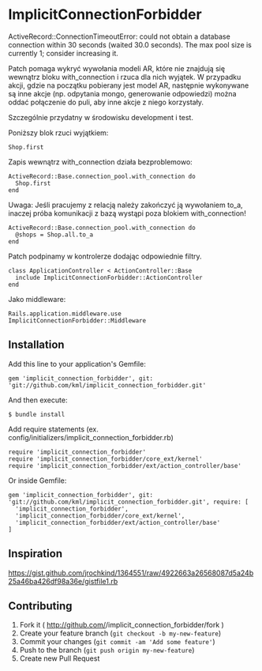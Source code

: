 # ImplicitConnectionForbidder

ActiveRecord::ConnectionTimeoutError: could not obtain a database connection within 30 seconds (waited 30.0 seconds). The max pool size is currently 1; consider increasing it.

Patch pomaga wykryć wywołania modeli AR, które nie znajdują się wewnątrz bloku with_connection
i rzuca dla nich wyjątek.
W przypadku akcji, gdzie na początku pobierany jest model AR,
następnie wykonywane są inne akcje (np. odpytania mongo, generowanie odpowiedzi)
można oddać połączenie do puli, aby inne akcje z niego korzystały.

Szczególnie przydatny w środowisku development i test.

Poniższy blok rzuci wyjątkiem:

    Shop.first

Zapis wewnątrz with_connection działa bezproblemowo:

    ActiveRecord::Base.connection_pool.with_connection do
      Shop.first
    end

Uwaga: Jeśli pracujemy z relacją należy zakończyć ją wywołaniem to_a,
inaczej próba komunikacji z bazą wystąpi poza blokiem with_connection!

    ActiveRecord::Base.connection_pool.with_connection do
      @shops = Shop.all.to_a
    end

Patch podpinamy w kontrolerze dodając odpowiednie filtry.

    class ApplicationController < ActionController::Base
      include ImplicitConnectionForbidder::ActionController
    end

Jako middleware:

    Rails.application.middleware.use ImplicitConnectionForbidder::Middleware

## Installation

Add this line to your application's Gemfile:

    gem 'implicit_connection_forbidder', git: 'git://github.com/kml/implicit_connection_forbidder.git'

And then execute:

    $ bundle install

Add require statements (ex. config/initializers/implicit_connection_forbidder.rb)

    require 'implicit_connection_forbidder'
    require 'implicit_connection_forbidder/core_ext/kernel'
    require 'implicit_connection_forbidder/ext/action_controller/base'

Or inside Gemfile:

    gem 'implicit_connection_forbidder', git: 'git://github.com/kml/implicit_connection_forbidder.git', require: [
      'implicit_connection_forbidder',
      'implicit_connection_forbidder/core_ext/kernel',
      'implicit_connection_forbidder/ext/action_controller/base'
    ]

## Inspiration

https://gist.github.com/jrochkind/1364551/raw/4922663a26568087d5a24b25a46ba426df98a36e/gistfile1.rb

## Contributing

1. Fork it ( http://github.com/<my-github-username>/implicit_connection_forbidder/fork )
2. Create your feature branch (`git checkout -b my-new-feature`)
3. Commit your changes (`git commit -am 'Add some feature'`)
4. Push to the branch (`git push origin my-new-feature`)
5. Create new Pull Request

